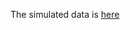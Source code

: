 The simulated data is [here](https://drive.google.com/drive/folders/1bkC1rijnU1mDL7Qhnx_PBGQPrJUMjtGE?usp=sharing)
